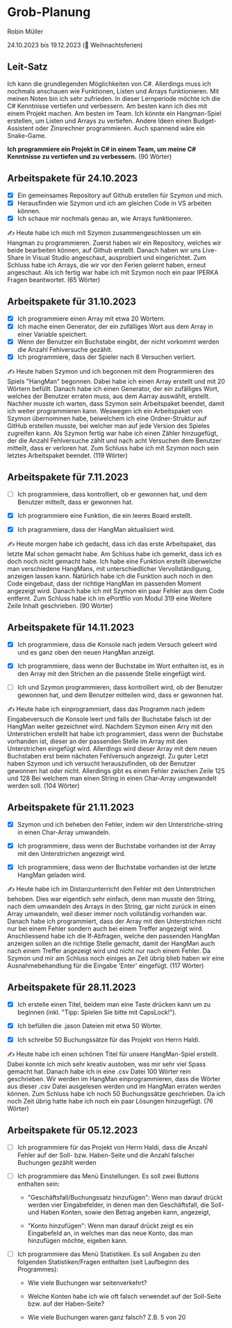 # Grob-Planung

Robin Müller

24.10.2023 bis 19.12.2023 (🎄 Weihnachtsferien)

## Leit-Satz

Ich kann die grundlegenden Möglichkeiten von C#. Allerdings muss ich nochmals anschauen wie Funktionen, Listen und Arrays funktionieren. Mit meinen Noten bin ich sehr zufrieden. In dieser Lernperiode möchte ich die C# Kenntnisse vertiefen und verbessern. Am besten kann ich dies mit einem Projekt machen. Am besten im Team. Ich könnte ein Hangman-Spiel erstellen, um Listen und Arrays zu vertiefen. Andere Ideen einen Budget-Assistent oder Zinsrechner programmieren. Auch spannend wäre ein Snake-Game.

**Ich programmiere ein Projekt in C# in einem Team, um meine C# Kenntnisse zu vertiefen und zu verbessern.** (90 Wörter)

## Arbeitspakete für 24.10.2023

- [x] Ein gemeinsames Repository auf Github erstellen für Szymon und mich.
- [x] Herausfinden wie Szymon und ich am gleichen Code in VS arbeiten können.
- [x] Ich schaue mir nochmals genau an, wie Arrays funktionieren.

✍️ Heute habe ich mich mit Szymon zusammengeschlossen um ein Hangman zu programmieren. Zuerst haben wir ein Repository, welches wir beide bearbeiten können, auf Github erstellt. Danach haben wir uns Live-Share in Visual Studio angeschaut, ausprobiert und eingerichtet. Zum Schluss habe ich Arrays, die wir vor den Ferien gelernt haben, erneut angeschaut. Als ich fertig war habe ich mit Szymon noch ein paar IPERKA Fragen beantwortet. (65 Wörter)

## Arbeitspakete für 31.10.2023

- [x] Ich programmiere einen Array mit etwa 20 Wörtern.
- [x] Ich mache einen Generator, der ein zufälliges Wort aus dem Array in einer Variable speichert.
- [x] Wenn der Benutzer ein Buchstabe eingibt, der nicht vorkommt werden die Anzahl Fehlversuche gezählt.
- [x] Ich programmiere, dass der Spieler nach 8 Versuchen verliert.

✍️ Heute haben Szymon und ich begonnen mit dem Programmieren des Spiels "HangMan" begonnen. Dabei habe ich einen Array erstellt und mit 20 Wörtern befüllt. Danach habe ich einen Generator, der ein zufälliges Wort, welches der Benutzer erraten muss, aus dem Aarray auswählt, erstellt. Nachher musste ich warten, dass Szymon sein Arbeitspaket beendet, damit ich weiter programmieren kann. Weswegen ich ein Arbeitspaket von Szymon übernommen habe, beiwelchem ich eine Ordner-Struktur auf GitHub erstellen musste, bei welcher man auf jede Version des Spieles zugreifen kann. Als Szymon fertig war habe ich einen Zähler hinzugefügt, der die Anzahl Fehlversuche zählt und nach acht Versuchen dem Benutzer mitteilt, dass er verloren hat. Zum Schluss habe ich mit Szymon noch sein letztes Arbeitspaket beendet. (119 Wörter)

## Arbeitspakete für 7.11.2023

- [ ] Ich programmiere, dass kontrolliert, ob er gewonnen hat, und dem Benutzer mitteilt, dass er gewonnen hat.
  
- [x] Ich programmiere eine Funktion, die ein leeres Board erstellt.
  
- [x] Ich pragrammiere, dass der HangMan aktualisiert wird.
  

✍️ Heute morgen habe ich gedacht, dass ich das erste Arbeitspaket, das letzte Mal schon gemacht habe. Am Schluss habe ich gemerkt, dass ich es doch noch nicht gemacht habe. Ich habe eine Funktion erstellt überwelche man verschiedene HangMans, mit unterschiedlicher Vervollständigung, anzeigen lassen kann. Natürlich habe ich die Funktion auch noch in den Code eingebaut, dass der richtige HangMan im passenden Moment angezeigt wird. Danach habe ich mit Szymon ein paar Fehler aus dem Code entfernt. Zum Schluss habe ich im ePortflio von Modul 319 eine Weitere Zeile Inhalt geschrieben. (90 Wörter)

## Arbeitspakete für 14.11.2023

- [x] Ich programmiere, dass die Konsole nach jedem Versuch geleert wird und es ganz oben den neuen HangMan anzeigt.
  
- [x] Ich programmiere, dass wenn der Buchstabe im Wort enthalten ist, es in den Array mit den Strichen an die passende Stelle eingefügt wird.
  
- [ ] Ich und Szymon programmieren, dass kontrolliert wird, ob der Benutzer gewonnen hat, und dem Benutzer mitteilen wird, dass er gewonnen hat.
  

✍️ Heute habe ich einprogrammiert, dass das Programm nach jedem Eingabeversuch die Konsole leert und falls der Buchstabe falsch ist der HangMan weiter gezeichnet wird. Nachdem Szymon einen Arry mit den Unterstrichen erstellt hat habe ich programmiert, dass wenn der Buchstabe vorhanden ist, dieser an der passenden Stelle im Array mit den Unterstrichen eingefügt wird. Allerdings wird dieser Array mit dem neuen Buchstaben erst beim nächsten Fehlversuch angezeigt. Zu guter Letzt haben Szymon und ich versucht herauszufinden, ob der Benutzer gewonnen hat oder nicht. Allerdings gibt es einen Fehler zwischen Zeile 125 und 128 Bei welchem man einen String in einen Char-Array umgewandelt werden soll. (104 Wörter)

## Arbeitspakete für 21.11.2023

- [x] Szymon und ich beheben den Fehler, indem wir den Unterstriche-string in einen Char-Array umwandeln.
  
- [x] Ich programmiere, dass wenn der Buchstabe vorhanden ist der Array mit den Unterstrichen angezeigt wird.
  
- [x] Ich programmiere, dass wenn der Buchstabe vorhanden ist der letzte HangMan geladen wird.
  

✍️ Heute habe ich im Distanzunterricht den Fehler mit den Unterstrichen behoben. Dies war eigentlich sehr einfach, denn man musste den String, nach dem umwandeln des Arrays in den String, gar nicht zurück in einen Array umwandeln, weil dieser immer noch vollständig vorhanden war. Danach habe ich programmiert, dass der Array mit den Unterstrichen nicht nur bei einem Fehler sondern auch bei einem Treffer angezeigt wird. Anschliessend habe ich die If-Abfragen, welche den passenden HangMan anzeigen sollen an die richtige Stelle gemacht, damit der HangMan auch nach einem Treffer angezeigt wird und nicht nur nach einem Fehler. Da Szymon und mir am Schluss noch einiges an Zeit übrig blieb haben wir eine Ausnahmebehandlung für die Eingabe 'Enter' eingefügt. (117 Wörter)

## Arbeitspakete für 28.11.2023

- [x] Ich erstelle einen Titel, beidem man eine Taste drücken kann um zu beginnen (inkl. "Tipp: Spielen Sie bitte mit CapsLock!").
  
- [x] Ich befüllen die .jason Dateien mit etwa 50 Wörter.
  
- [x] Ich schreibe 50 Buchungssätze für das Projekt von Herrn Haldi.
  

✍️ Heute habe ich einen schönen Titel für unsere HangMan-Spiel erstellt. Dabei konnte ich mich sehr kreativ austoben, was mir sehr viel Spass gemacht hat. Danach habe ich in eine .csv Datei 100 Wörter rein geschrieben. Wir werden im HangMan einprogrammieren, dass die Wörter aus dieser .csv Datei ausgelesen werden und im HangMan erraten werden können. Zum Schluss habe ich noch 50 Buchungssätze geschrieben. Da ich noch Zeit übrig hatte habe ich noch ein paar Lösungen hinzugefügt. (76 Wörter)

## Arbeitspakete für 05.12.2023

- [ ] Ich programmiere für das Projekt von Herrn Haldi, dass die Anzahl Fehler auf der Soll- bzw. Haben-Seite und die Anzahl falscher Buchungen gezählt werden
  
- [ ] Ich programmiere das Menü Einstellungen. Es soll zwei Buttons enthalten sein:
  
  - "Geschäftsfall/Buchungssatz hinzufügen": Wenn man darauf drückt werden vier Eingabefelder, in denen man den Geschäftsfall, die Soll- und Haben Konten, sowie den Betrag angeben kann, angezeigt,
    
  - "Konto hinzufügen": Wenn man darauf drückt zeigt es ein Eingabefeld an, in welches man das neue Konto, das man hinzufügen möchte, eigeben kann.
    
- [ ] Ich programmiere das Menü Statistiken. Es soll Angaben zu den folgenden Statistiken/Fragen enthalten (seit Laufbeginn des Programmes):
  
  - Wie viele Buchungen war seitenverkehrt?
    
  - Welche Konten habe ich wie oft falsch verwendet auf der Soll-Seite bzw. auf der Haben-Seite?
    
  - Wie viele Buchungen waren ganz falsch? Z.B. 5 von 20
